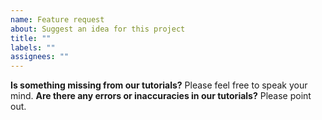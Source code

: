 ```yaml
---
name: Feature request
about: Suggest an idea for this project
title: ""
labels: ""
assignees: ""
---
```


**Is something missing from our tutorials?**
Please feel free to speak your mind.
**Are there any errors or inaccuracies in our tutorials?**
Please point out.
